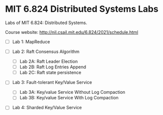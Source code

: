 # MIT 6.824 Distributed Systems Labs

Labs of MIT 6.824: Distributed Systems.

Course website: http://nil.csail.mit.edu/6.824/2021/schedule.html

- [ ] Lab 1: MapReduce

- [ ] Lab 2: Raft Consensus Algorithm
  - [ ] Lab 2A: Raft Leader Election
  - [ ] Lab 2B: Raft Log Entries Append
  - [ ] Lab 2C: Raft state persistence
  
- [ ] Lab 3: Fault-tolerant Key/Value Service
  - [ ] Lab 3A: Key/value Service Without Log Compaction
  - [ ] Lab 3B: Key/value Service With Log Compaction

- [ ] Lab 4: Sharded Key/Value Service
